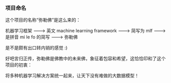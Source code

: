 ### 项目命名

这个项目的名称“弥勒佛”是这么来的：

机器学习框架 ---> 英文 machine learning framework ---> 简写为 mlf ---> 是拼音 mi le fo 的简写 ---> 弥勒佛

是不是颇有出口转内销的感觉 :) 

好吧言归正传，弥勒佛是佛教中的未来佛，象征着包容和希望，这恰恰印和了这个项目的初衷：

将多种机器学习解决方案统一起来，让天下没有难做的大数据模型！
